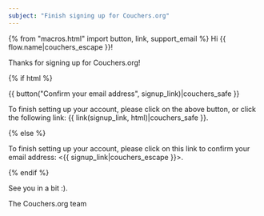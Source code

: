 ```yaml
---
subject: "Finish signing up for Couchers.org"
---
```


{% from "macros.html" import button, link, support_email %}
Hi {{ flow.name|couchers_escape }}!

Thanks for signing up for Couchers.org!

{% if html %}

{{ button("Confirm your email address", signup_link)|couchers_safe }}

To finish setting up your account, please click on the above button, or click the following link: {{ link(signup_link, html)|couchers_safe }}.

{% else %}

To finish setting up your account, please click on this link to confirm your email address: <{{ signup_link|couchers_escape }}>.

{% endif %}

See you in a bit :).

The Couchers.org team
